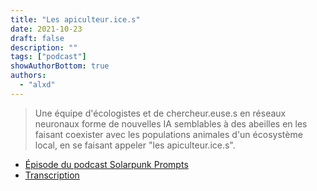 ```yaml
---
title: "Les apiculteur.ice.s"
date: 2021-10-23
draft: false
description: ""
tags: ["podcast"]
showAuthorBottom: true
authors:
  - "alxd"
---
```


> Une équipe d'écologistes et de chercheur.euse.s en réseaux neuronaux forme de nouvelles IA semblables à des abeilles en les faisant coexister avec les populations animales d'un écosystème local, en se faisant appeler "les apiculteur.ice.s".

- [Épisode du podcast Solarpunk Prompts](https://podcast.tomasino.org/@SolarpunkPrompts/episodes/the-beekeepers)
- [Transcription](https://wiki.tomasino.org/writing/Solarpunk-Prompts---The-Beekeepers)

